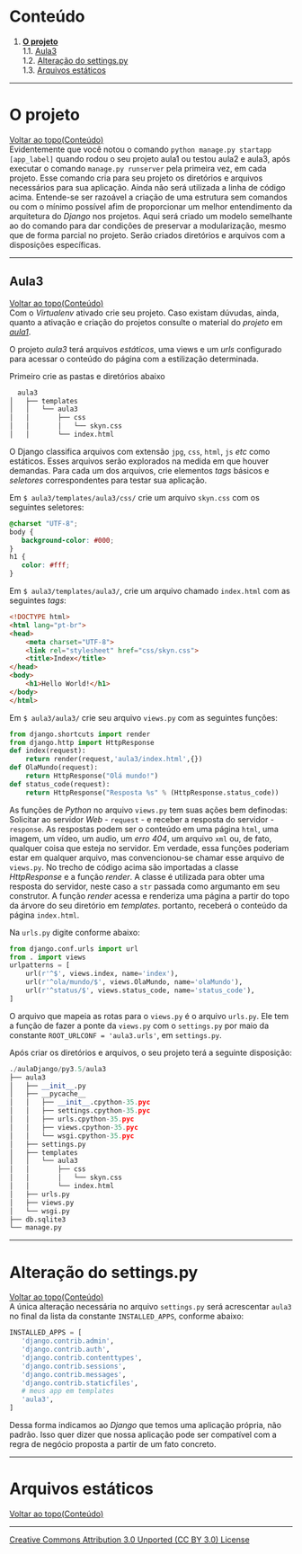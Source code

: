 # Conteúdo

1. **[O projeto](#o-projeto)**  
1.1. [Aula3](#aula3)  
1.2. [Alteração do settings.py](#alteração-do-settingspy)  
1.3. [Arquivos estáticos](#arquivos-estáticos)

---

# O projeto
[Voltar ao topo(Conteúdo)](#conteúdo)  
Evidentemente que você notou o comando ```python manage.py startapp [app_label]``` quando rodou o seu projeto aula1 ou testou aula2 e aula3, após executar o comando ```manage.py runserver``` pela primeira vez, em cada projeto. Esse comando cria para seu projeto os diretórios e arquivos necessários para sua aplicação. Ainda não será utilizada a linha de código acima. Entende-se ser razoável a criação de uma estrutura sem comandos ou com o mínimo possível afim de proporcionar um melhor entendimento da arquitetura do _Django_ nos projetos. Aqui será criado um modelo semelhante ao do comando para dar condições de preservar a modularização, mesmo que de forma parcial no projeto. Serão criados diretórios e arquivos com a disposições específicas.

---

## Aula3
[Voltar ao topo(Conteúdo)](#conteúdo)  
Com o _Virtualenv_ ativado crie seu projeto. Caso existam dúvudas, ainda, quanto a ativação e criação do projetos consulte o material do _projeto_ em [_aula1_](https://github.com/tmenegaz/django/blob/master/projeto1.md#o-projeto).

O projeto _aula3_ terá arquivos _estáticos_, uma views e um _urls_ configurado para acessar o conteúdo do página com a estilização determinada.

Primeiro crie as pastas e diretórios abaixo
```sh
  aula3
│   ├── templates
│   │   └── aula3
│   │       ├── css
│   │       │   └── skyn.css
│   │       └── index.html
```

O Django classifica arquivos com extensão ```jpg```, ```css```, ```html```, ```js``` _etc_ como estáticos. Esses arquivos serão explorados na medida em que houver demandas. Para cada um dos arquivos, crie elementos _tags_ básicos e _seletores_ correspondentes para testar sua aplicação.

Em ```$ aula3/templates/aula3/css/``` crie um arquivo ```skyn.css``` com os seguintes seletores:
 ```css
 @charset "UTF-8";
body {
    background-color: #000;
}
h1 {
    color: #fff;
}
 ```

Em ```$ aula3/templates/aula3/```, crie um arquivo chamado ```index.html``` com as seguintes _tags_:
```html
<!DOCTYPE html>
<html lang="pt-br">
<head>
    <meta charset="UTF-8">
    <link rel="stylesheet" href="css/skyn.css">
    <title>Index</title>
</head>
<body>
    <h1>Hello World!</h1>
</body>
</html>
```

Em ```$ aula3/aula3/``` crie  seu arquivo ```views.py``` com as seguintes funções:
```py
from django.shortcuts import render
from django.http import HttpResponse
def index(request):
    return render(request,'aula3/index.html',{})
def OlaMundo(request):
    return HttpResponse("Olá mundo!")
def status_code(request):
    return HttpResponse("Resposta %s" % (HttpResponse.status_code))
```
As funções de _Python_ no arquivo ```views.py``` tem suas ações bem definodas: Solicitar ao servidor _Web_ - ```request``` -  e receber a resposta do servidor - ```response```. As respostas podem ser o conteúdo em uma página ```html```, uma imagem, um vídeo, um audio, um _erro_ _404_, um arquivo ```xml``` ou, de fato, qualquer coisa que esteja no servidor. Em verdade, essa funções poderiam estar em qualquer arquivo, mas convencionou-se chamar esse arquivo de ```views.py```.
No trecho de código acima são importadas a classe _HttpResponse_ e a função _render_. A classe é utilizada para obter uma resposta do servidor, neste caso a ```str``` passada como argumanto em seu construtor. A função _render_ acessa e renderiza uma página a partir do topo da árvore do seu diretório em _templates_. portanto, receberá o conteúdo da página ```index.html```.  

Na ```urls.py``` digite conforme abaixo:
```py
from django.conf.urls import url
from . import views
urlpatterns = [
    url(r'^$', views.index, name='index'),
    url(r'^ola/mundo/$', views.OlaMundo, name='olaMundo'),
    url(r'^status/$', views.status_code, name='status_code'),
]
```
O arquivo que mapeia as rotas para o ```views.py``` é o arquivo ```urls.py```.
Ele tem a função de fazer a ponte da ```views.py``` com o ```settings.py``` por maio da constante ```ROOT_URLCONF = 'aula3.urls'```, em ```settings.py```.

Após criar os diretórios e arquivos, o seu projeto terá a seguinte disposição:
```py
./aulaDjango/py3.5/aula3
├── aula3
│   ├── __init__.py
│   ├── __pycache__
│   │   ├── __init__.cpython-35.pyc
│   │   ├── settings.cpython-35.pyc
│   │   ├── urls.cpython-35.pyc
│   │   ├── views.cpython-35.pyc
│   │   └── wsgi.cpython-35.pyc
│   ├── settings.py
│   ├── templates
│   │   └── aula3
│   │       ├── css
│   │       │   └── skyn.css
│   │       └── index.html
│   ├── urls.py
│   ├── views.py
│   └── wsgi.py
├── db.sqlite3
└── manage.py
```

---

# Alteração do settings.py  
[Voltar ao topo(Conteúdo)](#conteúdo)  
A única alteração necessária no arquivo ```settings.py``` será acrescentar ```aula3``` no final da lista da constante ```INSTALLED_APPS```, conforme abaixo:
 ```py
 INSTALLED_APPS = [
    'django.contrib.admin',
    'django.contrib.auth',
    'django.contrib.contenttypes',
    'django.contrib.sessions',
    'django.contrib.messages',
    'django.contrib.staticfiles',
    # meus app em templates
    'aula3',
]
```
Dessa forma indicamos ao _Django_ que temos uma aplicação própria, não padrão. Isso quer dizer que nossa aplicação pode ser compatível com a regra de negócio proposta a partir de um fato concreto.

---

# Arquivos estáticos
[Voltar ao topo(Conteúdo)](#conteúdo)  

---

[Creative Commons Attribution 3.0 Unported (CC BY 3.0) License](http://creativecommons.org/licenses/by/3.0/)
